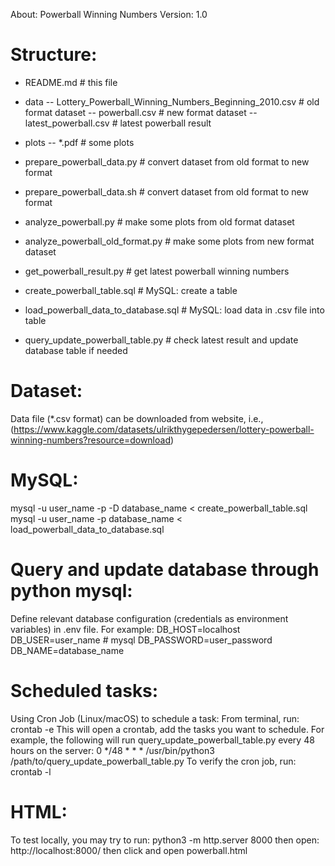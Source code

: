 
About: Powerball Winning Numbers
Version: 1.0

# Structure:
  - README.md # this file

  - data
    -- Lottery_Powerball_Winning_Numbers_Beginning_2010.csv # old format dataset
    -- powerball.csv # new format dataset
    -- latest_powerball.csv # latest powerball result
  
  - plots
    -- *.pdf # some plots
  
  - prepare_powerball_data.py # convert dataset from old format to new format
  - prepare_powerball_data.sh # convert dataset from old format to new format
  - analyze_powerball.py # make some plots from old format dataset
  - analyze_powerball_old_format.py # make some plots from new format dataset
  - get_powerball_result.py # get latest powerball winning numbers
  
  - create_powerball_table.sql # MySQL: create a table
  - load_powerball_data_to_database.sql # MySQL: load data in .csv file into table

  - query_update_powerball_table.py # check latest result and update database table if needed

# Dataset:
  Data file (*.csv format) can be downloaded from website, i.e., (https://www.kaggle.com/datasets/ulrikthygepedersen/lottery-powerball-winning-numbers?resource=download)

# MySQL:
  mysql -u user_name -p -D database_name < create_powerball_table.sql
  mysql -u user_name -p database_name < load_powerball_data_to_database.sql

# Query and update database through python mysql:
  Define relevant database configuration (credentials as environment variables) in .env file. For example:
      DB_HOST=localhost
      DB_USER=user_name # mysql
      DB_PASSWORD=user_password
      DB_NAME=database_name

# Scheduled tasks:
  Using Cron Job (Linux/macOS) to schedule a task:
  From terminal, run:
      crontab -e
  This will open a crontab, add the tasks you want to schedule.
  For example, the following will run query_update_powerball_table.py every 48 hours on the server:
      0 */48 * * * /usr/bin/python3 /path/to/query_update_powerball_table.py
  To verify the cron job, run:
      crontab -l

# HTML:
  To test locally, you may try to run:
      python3 -m http.server 8000
  then open:
      http://localhost:8000/
   then click and open powerball.html

